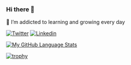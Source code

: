 ### Hi there 👋


🌱 I’m addicted to learning and growing every day


[![Twitter](https://img.shields.io/badge/-Twitter-222222?style=flat-square&logo=twitter&logoColor=white&link=https://https://twitter.com/ez_rios)](https://https://twitter.com/ez_rios)
[![Linkedin](https://img.shields.io/badge/-LinkedIn-222222?style=flat-square&logo=Linkedin&logoColor=white&link=https://https://www.linkedin.com/in/ezenielrios/)](https://https://www.linkedin.com/in/ezenielrios/)

[![My GitHub Language Stats](https://github-readme-stats.vercel.app/api/top-langs/?username=ezenielrios&langs_count=5&theme=tokyonight)]()


[![trophy](https://github-profile-trophy.vercel.app/?username=EZENIELRIOS)](https://github.com/EZENIELRIOS/github-profile-trophy)

